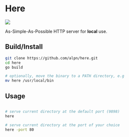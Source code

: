 Here
===
![](https://github.com/alpn/here/workflows/Go/badge.svg)

As-Simple-As-Possible HTTP server for **local** use.

## Build/Install
```bash
git clone https://github.com/alpn/here.git
cd here 
go build

# optionally, move the binary to a PATH directory, e.g
mv here /usr/local/bin
```
## Usage

```bash

# serve current directory at the default port (9898)
here

# serve current directory at the port of your choice
here -port 80

``` 